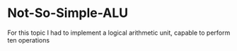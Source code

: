 # Not-So-Simple-ALU
For this topic I had to implement a logical arithmetic unit, capable to perform ten operations
